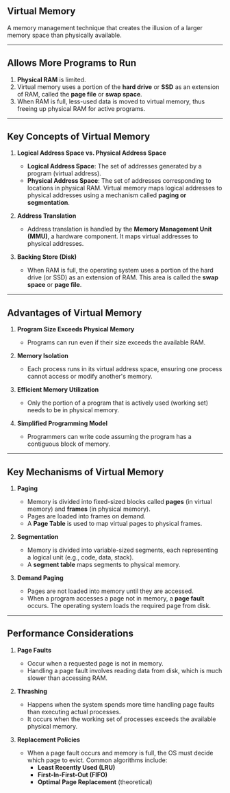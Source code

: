 ## **Virtual Memory**  
A memory management technique that creates the illusion of a larger memory space than physically available.  

---

## **Allows More Programs to Run**  
1. **Physical RAM** is limited.  
2. Virtual memory uses a portion of the **hard drive** or **SSD** as an extension of RAM, called the **page file** or **swap space**.  
3. When RAM is full, less-used data is moved to virtual memory, thus freeing up physical RAM for active programs.  

---

## **Key Concepts of Virtual Memory**  

1. **Logical Address Space vs. Physical Address Space**  
    - **Logical Address Space**: The set of addresses generated by a program (virtual address).  
    - **Physical Address Space**: The set of addresses corresponding to locations in physical RAM. Virtual memory maps logical addresses to physical addresses using a mechanism called **paging or segmentation**.  

2. **Address Translation**  
    - Address translation is handled by the **Memory Management Unit (MMU)**, a hardware component. It maps virtual addresses to physical addresses.  

3. **Backing Store (Disk)**  
    - When RAM is full, the operating system uses a portion of the hard drive (or SSD) as an extension of RAM. This area is called the **swap space** or **page file**.  

---

## **Advantages of Virtual Memory**  

1. **Program Size Exceeds Physical Memory**  
    - Programs can run even if their size exceeds the available RAM.  

2. **Memory Isolation**  
    - Each process runs in its virtual address space, ensuring one process cannot access or modify another's memory.  

3. **Efficient Memory Utilization**  
    - Only the portion of a program that is actively used (working set) needs to be in physical memory.  

4. **Simplified Programming Model**  
    - Programmers can write code assuming the program has a contiguous block of memory.  

---

## **Key Mechanisms of Virtual Memory**  

1. **Paging**  
    - Memory is divided into fixed-sized blocks called **pages** (in virtual memory) and **frames** (in physical memory).  
    - Pages are loaded into frames on demand.  
    - A **Page Table** is used to map virtual pages to physical frames.  

2. **Segmentation**  
    - Memory is divided into variable-sized segments, each representing a logical unit (e.g., code, data, stack).  
    - A **segment table** maps segments to physical memory.  

3. **Demand Paging**  
    - Pages are not loaded into memory until they are accessed.  
    - When a program accesses a page not in memory, a **page fault** occurs. The operating system loads the required page from disk.  

---

## **Performance Considerations**  

1. **Page Faults**  
    - Occur when a requested page is not in memory.  
    - Handling a page fault involves reading data from disk, which is much slower than accessing RAM.  

2. **Thrashing**  
    - Happens when the system spends more time handling page faults than executing actual processes.  
    - It occurs when the working set of processes exceeds the available physical memory.  

3. **Replacement Policies**  
    - When a page fault occurs and memory is full, the OS must decide which page to evict. Common algorithms include:  
        - **Least Recently Used (LRU)**  
        - **First-In-First-Out (FIFO)**  
        - **Optimal Page Replacement** (theoretical)  
